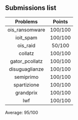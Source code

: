 ## Submissions list
| Problems          | Points        |
|:-----------------:|:-------------:|
| ois_ransomware    | 100/100       |
| ioit_spam         | 100/100       |
| ois_raid          | 50/100        |
| collatz           | 100/100       |
| gator_pcollatz    | 100/100       |
| disuguaglianze    | 100/100       |
| semiprimo         | 100/100       |
| spartizione       | 100/100       |
| grandprix         | 100/100       |
| lwf               | 100/100       |

Average: 95/100